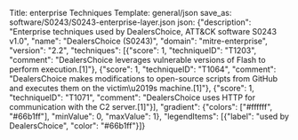Title: enterprise Techniques
Template: general/json
save_as: software/S0243/S0243-enterprise-layer.json
json: {"description": "Enterprise techniques used by DealersChoice, ATT&CK software S0243 v1.0", "name": "DealersChoice (S0243)", "domain": "mitre-enterprise", "version": "2.2", "techniques": [{"score": 1, "techniqueID": "T1203", "comment": "DealersChoice leverages vulnerable versions of Flash to perform execution.[1]"}, {"score": 1, "techniqueID": "T1064", "comment": "DealersChoice makes modifications to open-source scripts from GitHub and executes them on the victim\u2019s machine.[1]"}, {"score": 1, "techniqueID": "T1071", "comment": "DealersChoice uses HTTP for communication with the C2 server.[1]"}], "gradient": {"colors": ["#ffffff", "#66b1ff"], "minValue": 0, "maxValue": 1}, "legendItems": [{"label": "used by DealersChoice", "color": "#66b1ff"}]}